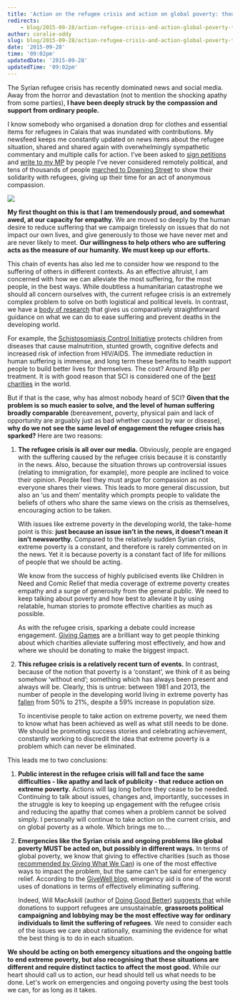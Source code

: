 ```yaml
---
title: 'Action on the refugee crisis and action on global poverty: thoughts, facts and ways to do good better. '
redirects:
    - blog/2015-09-28/action-refugee-crisis-and-action-global-poverty-thoughts-facts-and-ways-do-good
author: coralie-oddy
slug: blog/2015-09-28/action-refugee-crisis-and-action-global-poverty-thoughts-facts-and-ways-do-good
date: '2015-09-28'
time: '09:02pm'
updatedDate: '2015-09-28'
updatedTime: '09:02pm'
---
```

The Syrian refugee crisis has recently dominated news and social media. Away from the horror and devastation (not to mention the shocking apathy from some parties), **I have been deeply struck by the compassion and support from ordinary people.**

I know somebody who organised a donation drop for clothes and essential items for refugees in Calais that was inundated with contributions. My newsfeed keeps me constantly updated on news items about the refugee situation, shared and shared again with overwhelmingly sympathetic commentary and multiple calls for action. I’ve been asked to [sign petitions](https://petition.parliament.uk/petitions/105991) and [write to my MP](https://www.writetothem.com/) by people I’ve never considered remotely political, and tens of thousands of people [marched to Downing Street](http://www.theguardian.com/uk-news/2015/sep/12/london-rally-solidarity-with-refugees) to show their solidarity with refugees, giving up their time for an act of anonymous compassion.

[![](https://farm3.staticflickr.com/2891/8833834072_f4521b172d.jpg)](https://www.flickr.com/photos/oxfam/8833834072/in/photolist-esBH71-jqC71b-p6anng-dWGdNT-qr9XJX-hKjpCA-eShzDh-xWbFUN-xYEg2J-j6jnDq-hKiUpV-pcp22J-hWbi1A-hWb1nM-hWbhZo-jqCYvD-jqDpeh-pB3YxJ-e3qBC9-i2ph1f-ecfYha-bBM8jp-gn6Brt-jqBsZZ-mC86Vv-mC85Dn-mC9c4A-kqRQqD-fA4DKH-fA4DEe-mC9boN-mC7xbe-mC7ydp-mC85wZ-fA4D5p-fAiZF7-e391Ft-fAiYFw-fAiYm1-fAiZ3L-e3eFDU-fA4DNV-mC7xRn-fA4EmP-jqCZFp-bJWsnx-hKjpDh-hKjJx7-jqC6WJ-p1rLZH)

**My first thought on this is that I am tremendously proud, and somewhat awed, at our capacity for empathy.** We are moved so deeply by the human desire to reduce suffering that we campaign tirelessly on issues that do not impact our own lives, and give generously to those we have never met and are never likely to meet. **Our willingness to help others who are suffering acts as the measure of our humanity. We must keep up our efforts.**

This chain of events has also led me to consider how we respond to the suffering of others in different contexts. As an effective altruist, I am concerned with how we can alleviate the most suffering, for the most people, in the best ways. While doubtless a humanitarian catastrophe we should all concern ourselves with, the current refugee crisis is an extremely complex problem to solve on both logistical and political levels. In contrast, we have a [body of research](http://www.givewell.org/) that gives us comparatively straightforward guidance on what we can do to ease suffering and prevent deaths in the developing world.

For example, the [Schistosomiasis Control Initiative](http://www3.imperial.ac.uk/schisto) protects children from diseases that cause malnutrition, stunted growth, cognitive defects and increased risk of infection from HIV/AIDS. The immediate reduction in human suffering is immense, and long term these benefits to health support people to build better lives for themselves. The cost? Around 81p per treatment. It is with good reason that SCI is considered one of the [best](http://www.givewell.org/international/top-charities/schistosomiasis-control-initiative) [charities](https://www.givingwhatwecan.org/top-charities) in the world.

But if that is the case, why has almost nobody heard of SCI? **Given that the problem is so much easier to solve, and the level of human suffering broadly comparable** (bereavement, poverty, physical pain and lack of opportunity are arguably just as bad whether caused by war or disease), **why do we not see the same level of engagement the refugee crisis has sparked?** Here are two reasons:

1.  **The refugee crisis is all over our media.** Obviously, people are engaged with the suffering caused by the refugee crisis because it is constantly in the news. Also, because the situation throws up controversial issues (relating to immigration, for example), more people are inclined to voice their opinion. People feel they must argue for compassion as not everyone shares their views. This leads to more general discussion, but also an ‘us and them’ mentality which prompts people to validate the beliefs of others who share the same views on the crisis as themselves, encouraging action to be taken.

    With issues like extreme poverty in the developing world, the take-home point is this: **just because an issue isn’t in the news, it doesn’t mean it isn’t newsworthy.** Compared to the relatively sudden Syrian crisis, extreme poverty is a constant, and therefore is rarely commented on in the news. Yet it is because poverty is a constant fact of life for millions of people that we should be acting.

    We know from the success of highly publicised events like Children in Need and Comic Relief that media coverage of extreme poverty creates empathy and a surge of generosity from the general public. We need to keep talking about poverty and how best to alleviate it by using relatable, human stories to promote effective charities as much as possible.

    As with the refugee crisis, sparking a debate could increase engagement. [Giving Games](http://www.thelifeyoucansave.org/Giving-Games) are a brilliant way to get people thinking about which charities alleviate suffering most effectively, and how and where we should be donating to make the biggest impact.

2.  **This refugee crisis is a relatively recent turn of events.** In contrast, because of the notion that poverty is a ‘constant’, we think of it as being somehow ‘without end’; something which has always been present and always will be. Clearly, this is untrue: between 1981 and 2013, the number of people in the developing world living in extreme poverty has [fallen](https://www.worldbank.org/en/news/press-release/2013/04/17/remarkable-declines-in-global-poverty-but-major-challenges-remain) from 50% to 21%, despite a 59% increase in population size.

    To incentivise people to take action on extreme poverty, we need them to know what has been achieved as well as what still needs to be done. We should be promoting success stories and celebrating achievement, constantly working to discredit the idea that extreme poverty is a problem which can never be eliminated.

This leads me to two conclusions:

1.  **Public interest in the refugee crisis will fall and face the same difficulties - like apathy and lack of publicity - that reduce action on extreme poverty.** Actions will lag long before they cease to be needed. Continuing to talk about issues, changes and, importantly, successes in the struggle is key to keeping up engagement with the refugee crisis and reducing the apathy that comes when a problem cannot be solved simply. I personally will continue to take action on the current crisis, and on global poverty as a whole. Which brings me to....

2.  **Emergencies like the Syrian crisis and ongoing problems like global poverty MUST be acted on, but possibly in different ways.** In terms of global poverty, we know that giving to effective charities (such as those [recommended by Giving What We Can](https://www.givingwhatwecan.org/top-charities)) is one of the most effective ways to impact the problem, but the same can't be said for emergency relief. According to the [GiveWell blog](http://blog.givewell.org/2008/08/29/the-case-against-disaster-relief/), emergency aid is one of the worst uses of donations in terms of effectively eliminating suffering.

    Indeed, Will MacAskill (author of [Doing Good Better](http://www.effectivealtruism.com/)) [suggests that](http://www.theguardian.com/commentisfree/2015/sep/04/help-refugees-donations-government-political-action) while donations to support refugees are unsustainable, **grassroots political campaigning and lobbying may be the most effective way for ordinary individuals to limit the suffering of refugees**. We need to consider each of the issues we care about rationally, examining the evidence for what the best thing is to do in each situation.

**We should be acting on both emergency situations and the ongoing battle to end extreme poverty, but also recognising that these situations are different and require distinct tactics to affect the most good.** While our heart should call us to action, our head should tell us what needs to be done. Let's work on emergencies and ongoing poverty using the best tools we can, for as long as it takes.
